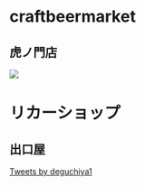 # craftbeermarket

## 虎ノ門店

![](http://www.craftbeermarket.jp/todaysmenu/dm_toranomon.jpg)

# リカーショップ
## 出口屋
<a class="twitter-timeline" data-width="400" data-height="600" data-theme="light" data-link-color="#19CF86" href="https://twitter.com/deguchiya1">Tweets by deguchiya1</a> <script async src="//platform.twitter.com/widgets.js" charset="utf-8"></script>
